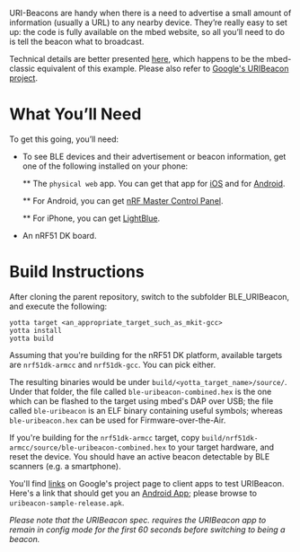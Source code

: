 URI-Beacons are handy when there is a need to advertise a small amount of
information (usually a URL) to any nearby device. They’re really easy to set
up: the code is fully available on the mbed website, so all you’ll need to do
is tell the beacon what to broadcast.

Technical details are better presented [here](https://developer.mbed.org/teams/Bluetooth-Low-Energy/code/BLE_URIBeacon/),
which happens to be the mbed-classic equivalent of this example. Please also refer to [Google's URIBeacon project](https://github.com/google/uribeacon).

What You’ll Need
================

To get this going, you’ll need:

* To see BLE devices and their advertisement or beacon information, get one of the following installed on your phone:

  ** The `physical web` app. You can get that app for [iOS](https://itunes.apple.com/us/app/physical-web/id927653608?mt=8) and for [Android](https://play.google.com/store/apps/details?id=physical_web.org.physicalweb).

  ** For Android, you can get [nRF Master Control Panel](https://play.google.com/store/apps/detailsid=no.nordicsemi.android.mcp&hl=en).

  ** For iPhone, you can get [LightBlue](https://itunes.apple.com/gb/app/lightblue-bluetooth-low-energy/id557428110?mt=8).

* An nRF51 DK board.

Build Instructions
==================

After cloning the parent repository, switch to the subfolder BLE_URIBeacon, and
execute the following:

```Shell
yotta target <an_appropriate_target_such_as_mkit-gcc>
yotta install
yotta build
```

Assuming that you're building for the nRF51 DK platform, available targets are
`nrf51dk-armcc` and `nrf51dk-gcc`. You can pick either.

The resulting binaries would be under `build/<yotta_target_name>/source/`.
Under that folder, the file called `ble-uribeacon-combined.hex` is the one which
can be flashed to the target using mbed's DAP over USB; the file called `ble-uribeacon`
is an ELF binary containing useful symbols; whereas `ble-uribeacon.hex`
can be used for Firmware-over-the-Air.

If you're building for the `nrf51dk-armcc` target, copy `build/nrf51dk-armcc/source/ble-uribeacon-combined.hex`
to your target hardware, and reset the device. You should have an active
beacon detectable by BLE scanners (e.g. a smartphone).

You'll find [links](https://github.com/google/uribeacon/tree/uribeacon-final#contents) on Google's project page to client apps to test URIBeacon. Here's a link that should get you an [Android App](https://github.com/google/uribeacon/releases/tag/v1.2); please browse to `uribeacon-sample-release.apk`.

*Please note that the URIBeacon spec. requires the URIBeacon app to remain in config mode for the first 60 seconds before switching to being a beacon.*

